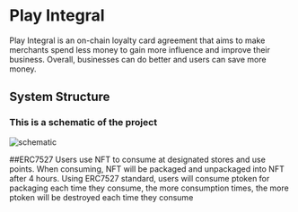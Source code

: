 # Play Integral
Play Integral is an on-chain loyalty card agreement that aims to make merchants spend less money to gain more influence and improve their business. Overall, businesses can do better and users can save more money.


## System Structure
### This is a schematic of the project
![schematic](https://github.com/DankFang/On-chain-integration-system/tree/main/img)

##ERC7527
Users use NFT to consume at designated stores and use points. When consuming, NFT will be packaged and unpackaged into NFT after 4 hours. Using ERC7527 standard, users will consume ptoken for packaging each time they consume, the more consumption times, the more ptoken will be destroyed each time they consume

